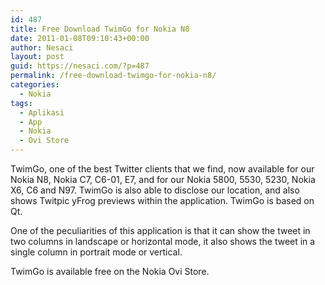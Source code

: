 ```yaml
---
id: 487
title: Free Download TwimGo for Nokia N8
date: 2011-01-08T09:10:43+00:00
author: Nesaci
layout: post
guid: https://nesaci.com/?p=487
permalink: /free-download-twimgo-for-nokia-n8/
categories:
  - Nokia
tags:
  - Aplikasi
  - App
  - Nokia
  - Ovi Store
---
```

TwimGo, one of the best Twitter clients that we find, now available for our Nokia N8, Nokia C7, C6-01, E7, and for our Nokia 5800, 5530, 5230, Nokia X6, C6 and N97. TwimGo is also able to disclose our location, and also shows Twitpic yFrog previews within the application. TwimGo is based on Qt.

One of the peculiarities of this application is that it can show the tweet in two columns in landscape or horizontal mode, it also shows the tweet in a single column in portrait mode or vertical.

<p style="text-align: justify;">
  TwimGo is available free on the Nokia Ovi Store.
</p>